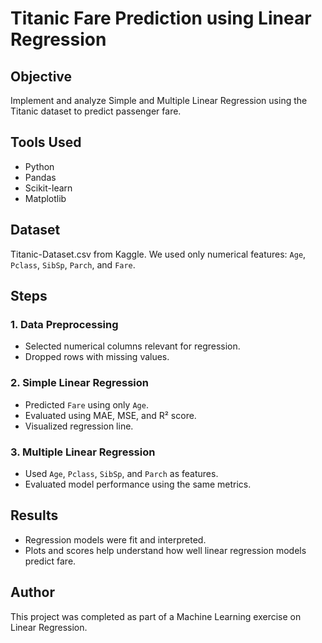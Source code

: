 # Titanic Fare Prediction using Linear Regression

## Objective
Implement and analyze Simple and Multiple Linear Regression using the Titanic dataset to predict passenger fare.

## Tools Used
- Python
- Pandas
- Scikit-learn
- Matplotlib

## Dataset
Titanic-Dataset.csv from Kaggle. We used only numerical features: `Age`, `Pclass`, `SibSp`, `Parch`, and `Fare`.

## Steps

### 1. Data Preprocessing
- Selected numerical columns relevant for regression.
- Dropped rows with missing values.

### 2. Simple Linear Regression
- Predicted `Fare` using only `Age`.
- Evaluated using MAE, MSE, and R² score.
- Visualized regression line.

### 3. Multiple Linear Regression
- Used `Age`, `Pclass`, `SibSp`, and `Parch` as features.
- Evaluated model performance using the same metrics.

## Results
- Regression models were fit and interpreted.
- Plots and scores help understand how well linear regression models predict fare.

## Author
This project was completed as part of a Machine Learning exercise on Linear Regression.

